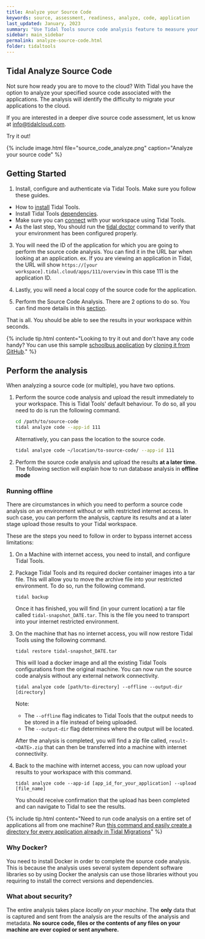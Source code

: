 ```yaml
---
title: Analyze your Source Code
keywords: source, assessment, readiness, analyze, code, application
last_updated: January, 2023
summary: "Use Tidal Tools source code analysis feature to measure your application code bases for cloud PaaS migration difficulty."
sidebar: main_sidebar
permalink: analyze-source-code.html
folder: tidaltools
---
```


## Tidal Analyze Source Code

Not sure how ready you are to move to the cloud? With Tidal you have
the option to analyze your specified source code associated with the applications.
The analysis will identify the difficulty to migrate your applications to the
cloud.

If you are interested in a deeper dive source code assessment, let us know at
[info@tidalcloud.com](mailto:info@tidalcloud.com).

Try it out!

{% include image.html file="source_code_analyze.png" caption="Analyze your source code" %}

## Getting Started

1. Install, configure and authenticate via Tidal Tools. Make sure you follow these guides.

- How to [install](tidal-tools.html#install) Tidal Tools.
- Install Tidal Tools [dependencies](tidal-tools.html#dependencies).
- Make sure you can [connect](tidal-tools.html#connecting-to-the-api) with your workspace using Tidal Tools.
- As the last step, You should run the [tidal doctor](troubleshooting.html#tidal-doctor) command to verify that your environment has been configured properly.

3. You will need the ID of the application for which you are going to perform the source code analysis. You can find it in the URL bar when looking at an application. ex. If you are viewing an application in Tidal, the URL will show `https://[your workspace].tidal.cloud/apps/111/overview` in this case 111 is the application ID.

4. Lastly, you will need a local copy of the source code for the application.

5. Perform the Source Code Analysis. There are 2 options to do so. You can find more details in this [section](#perform-the-analysis).

That is all. You should be able to see the results in your workspace within seconds.

{% include tip.html content="Looking to try it out and don't have any code handy? You can use this sample [schoolbus application](https://github.com/tidalmigrations/schoolbus) by [cloning it from GitHub](https://help.github.com/en/github/creating-cloning-and-archiving-repositories/cloning-a-repository)." %}

## Perform the analysis

When analyzing a source code (or multiple), you have two options.

1. Perform the source code analysis and upload the result immediately to your workspace. This is Tidal Tools' default behaviour. To do so, all you need to do is run the following command.

   ```bash
   cd /path/to/source-code
   tidal analyze code --app-id 111
   ```

   Alternatively, you can pass the location to the source code.

   ```bash
   tidal analyze code ~/location/to-source-code/ --app-id 111
   ```

2. Perform the source code analysis and upload the results **at a later time**. The following section will explain how to run database analysis in **offline mode**

### Running offline

There are circumstances in which you need to perform a source code analysis on an environment without or with restricted internet access. In such case, you can perform the analysis, capture its results and at a later stage upload those results to your Tidal workspace.

These are the steps you need to follow in order to bypass internet access limitations:

1. On a Machine with internet access, you need to install, and configure Tidal Tools.

2. Package Tidal Tools and its required docker container images into a tar file. This will allow you to move the archive file into your restricted environment. To do so, run the following command.

   `tidal backup`

   Once it has finished, you will find (in your current location) a tar file called `tidal-snapshot_DATE.tar`. This is the file you need to transport into your internet restricted environment.

3. On the machine that has no internet access, you will now restore Tidal Tools using the following command.

   `tidal restore tidal-snapshot_DATE.tar`

   This will load a docker image and all the existing Tidal Tools configurations from the original machine. You can now run the source code analysis without any external network connectivity.

   `tidal analyze code [path/to-directory] --offline --output-dir [directory]`

   Note:

   - The `--offline` flag indicates to Tidal Tools that the output needs to be stored in a file instead of being uploaded.
   - The `--output-dir` flag determines where the output will be located.

   After the analysis is completed, you will find a zip file called, `result-<DATE>.zip` that can then be transferred into a machine with internet connectivity.

4. Back to the machine with internet access, you can now upload your results to your workspace with this command.

   `tidal analyze code --app-id [app_id_for_your_application] --upload [file_name]`

   You should receive confirmation that the upload has been completed and can navigate to Tidal to see the results.

{% include tip.html content="Need to run code analysis on a entire set of applications all from one machine? Run [this command and easily create a directory for every application already in Tidal Migrations](https://github.com/tidalmigrations/gists/blob/master/make_source_code_dirs.sh)" %}

### Why Docker?

You need to install Docker in order to complete the source code analysis. This is because the analysis uses several system dependent software libraries so by using Docker the analysis can use those libraries without you requiring to install the correct versions and dependencies.

### What about security?

The entire analysis takes place _locally on your machine_. The **only** data that is captured and sent from the analysis are the results of the analysis and metadata. **No source code, files or the contents of any files on your machine are ever copied or sent anywhere.**
